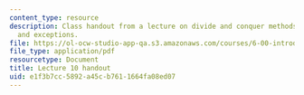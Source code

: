 ```yaml
---
content_type: resource
description: Class handout from a lecture on divide and conquer methods, merge sort,
  and exceptions.
file: https://ol-ocw-studio-app-qa.s3.amazonaws.com/courses/6-00-introduction-to-computer-science-and-programming-fall-2008/e1f3b7cc5892a45cb7611664fa08ed07_lec10.pdf
file_type: application/pdf
resourcetype: Document
title: Lecture 10 handout
uid: e1f3b7cc-5892-a45c-b761-1664fa08ed07
---
```


